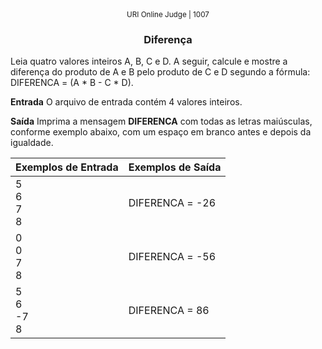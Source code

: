 <center>
	<small>URI Online Judge | 1007</small>
	<h3>Diferença</h3>
</center>

Leia quatro valores inteiros A, B, C e D. A seguir, calcule e mostre a diferença do produto de A e B pelo produto de C e D segundo a fórmula: DIFERENCA = (A * B - C * D).

**Entrada**
O arquivo de entrada contém 4 valores inteiros.

**Saída**
Imprima a mensagem **DIFERENCA** com todas as letras maiúsculas, conforme exemplo abaixo, com um espaço em branco antes e depois da igualdade.

|  Exemplos de Entrada  | Exemplos de Saída  |
| :------------ | :------------ |
| 5 <br> 6 <br> 7 <br> 8 | DIFERENCA = -26 |
| 0 <br> 0 <br> 7 <br> 8 | DIFERENCA = -56 |
| 5 <br> 6 <br> -7<br> 8 | DIFERENCA = 86  |









